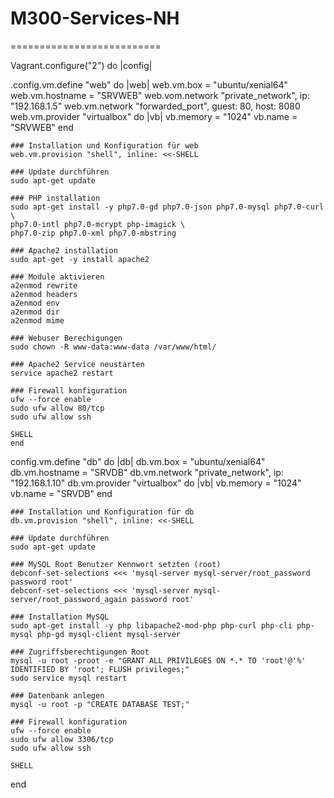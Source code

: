 # M300-Services-NH
==========================

Vagrant.configure("2") do |config|

  .config.vm.define "web" do |web| 
    web.vm.box = "ubuntu/xenial64"
    web.vm.hostname = "SRVWEB"
    web.vom.network "private_network", ip: "192.168.1.5"
    web.vm.network "forwarded_port", guest: 80, host: 8080
    web.vm.provider "virtualbox" do |vb|
    vb.memory = "1024"
    vb.name = "SRVWEB"
    end

    ### Installation und Konfiguration für web
    web.vm.provision "shell", inline: <<-SHELL
    
    ### Update durchführen  
    sudo apt-get update
    
    ### PHP installation
    sudo apt-get install -y php7.0-gd php7.0-json php7.0-mysql php7.0-curl \
    php7.0-intl php7.0-mcrypt php-imagick \
    php7.0-zip php7.0-xml php7.0-mbstring
    
    ### Apache2 installation
    sudo apt-get -y install apache2
    
    ### Module aktivieren
    a2enmod rewrite
    a2enmod headers
    a2enmod env
    a2enmod dir
    a2enmod mime
    
    ### Webuser Berechigungen
    sudo chown -R www-data:www-data /var/www/html/
    
    ### Apache2 Service neustarten
    service apache2 restart
    
    ### Firewall konfiguration
    ufw --force enable
    sudo ufw allow 80/tcp
    sudo ufw allow ssh

    SHELL
    end

  config.vm.define "db" do |db| 
    db.vm.box = "ubuntu/xenial64"
    db.vm.hostname = "SRVDB"
    db.vm.network "private_network", ip: "192.168.1.10"
    db.vm.provider "virtualbox" do |vb|
    vb.memory = "1024"
    vb.name = "SRVDB"
    end

    ### Installation und Konfiguration für db
    db.vm.provision "shell", inline: <<-SHELL
    
    ### Update durchführen
    sudo apt-get update
    
    ### MySQL Root Benutzer Kennwort setzten (root)
    debconf-set-selections <<< 'mysql-server mysql-server/root_password password root'
    debconf-set-selections <<< 'mysql-server mysql-server/root_password_again password root'
    
    ### Installation MySQL
    sudo apt-get install -y php libapache2-mod-php php-curl php-cli php-mysql php-gd mysql-client mysql-server
    
    ### Zugriffsberechtigungen Root
    mysql -u root -proot -e "GRANT ALL PRIVILEGES ON *.* TO 'root'@'%' IDENTIFIED BY 'root'; FLUSH privileges;"
    sudo service mysql restart
    
    ### Datenbank anlegen
    mysql -u root -p "CREATE DATABASE TEST;"
    
    ### Firewall konfiguration
    ufw --force enable
    sudo ufw allow 3306/tcp
    sudo ufw allow ssh

    SHELL

  end
